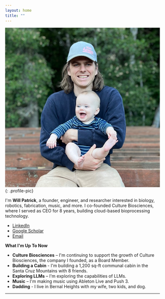 ```yaml
---
layout: home
title: ""
--- 
```


![Will Patrick](/assets/images/profile.jpg){: .profile-pic}

I'm **Will Patrick**, a founder, engineer, and researcher interested in biology, robotics, fabrication, music, and more. I co-founded Culture Biosciences, where I served as CEO for 8 years, building cloud-based bioprocessing technology. 

- [LinkedIn](https://www.linkedin.com/in/wgpatrick)
- [Google Scholar](https://scholar.google.com/citations?user=pE91wmIAAAAJ&hl=en)
- [Email](mailto:wgpatrick@gmail.com)


**What I'm Up To Now**

- **Culture Biosciences** – I'm continuing to support the growth of Culture Biosciences, the company I founded, as a Board Member.
- **Building a Cabin** - I'm building a 1,200 sq-ft communal cabin in the Santa Cruz Mountains with 8 friends. 
- **Exploring LLMs** – I'm exploring the capabilities of LLMs. 
- **Music** – I'm making music using Ableton Live and Push 3. 
- **Dadding** - I live in Bernal Heights with my wife, two kids, and dog. 

---
